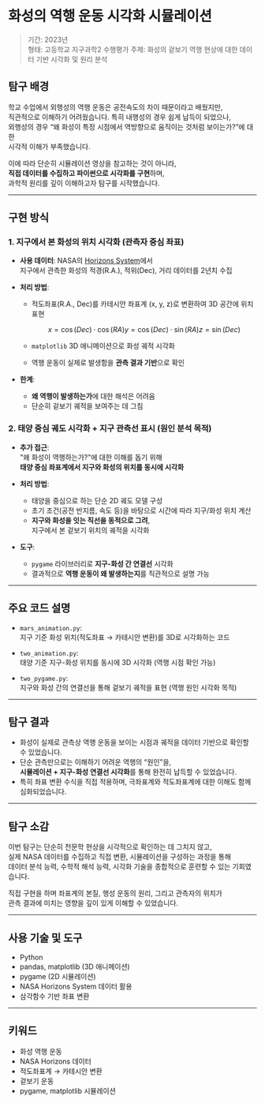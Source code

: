 # 화성의 역행 운동 시각화 시뮬레이션

> 기간: 2023년  
> 형태: 고등학교 지구과학2 수행평가
> 주제: 화성의 겉보기 역행 현상에 대한 데이터 기반 시각화 및 원리 분석

## 탐구 배경

학교 수업에서 외행성의 역행 운동은 공전속도의 차이 때문이라고 배웠지만,  
직관적으로 이해하기 어려웠습니다. 특히 내행성의 경우 쉽게 납득이 되었으나,  
외행성의 경우 “왜 화성이 특정 시점에서 역방향으로 움직이는 것처럼 보이는가?”에 대한  
시각적 이해가 부족했습니다.  

이에 따라 단순히 시뮬레이션 영상을 참고하는 것이 아니라,  
**직접 데이터를 수집하고 파이썬으로 시각화를 구현**하며,  
과학적 원리를 깊이 이해하고자 탐구를 시작했습니다.

---

## 구현 방식

### 1. **지구에서 본 화성의 위치 시각화 (관측자 중심 좌표)**

- **사용 데이터**: NASA의 [Horizons System](https://ssd.jpl.nasa.gov/horizons/)에서  
  지구에서 관측한 화성의 적경(R.A.), 적위(Dec), 거리 데이터를 2년치 수집
- **처리 방법**:
  - 적도좌표(R.A., Dec)를 카테시안 좌표계 (x, y, z)로 변환하여 3D 공간에 위치 표현

    ```math
    x = \cos(Dec) \cdot \cos(RA)  
    y = \cos(Dec) \cdot \sin(RA)  
    z = \sin(Dec)
    ```

  - `matplotlib` 3D 애니메이션으로 화성 궤적 시각화
  - 역행 운동이 실제로 발생함을 **관측 결과 기반**으로 확인

- **한계**:
  - **왜 역행이 발생하는가**에 대한 해석은 어려움
  - 단순히 겉보기 궤적을 보여주는 데 그침

### 2. **태양 중심 궤도 시각화 + 지구 관측선 표시 (원인 분석 목적)**

- **추가 접근**:  
  "왜 화성이 역행하는가?"에 대한 이해를 돕기 위해  
  **태양 중심 좌표계에서 지구와 화성의 위치를 동시에 시각화**

- **처리 방법**:
  - 태양을 중심으로 하는 단순 2D 궤도 모델 구성
  - 초기 조건(공전 반지름, 속도 등)을 바탕으로 시간에 따라 지구/화성 위치 계산
  - **지구와 화성을 잇는 직선을 동적으로 그려**,  
    지구에서 본 겉보기 위치의 궤적을 시각화

- **도구**:
  - `pygame` 라이브러리로 **지구-화성 간 연결선** 시각화
  - 결과적으로 **역행 운동이 왜 발생하는지**를 직관적으로 설명 가능

---

## 주요 코드 설명

- `mars_animation.py`:  
  지구 기준 화성 위치(적도좌표 → 카테시안 변환)를 3D로 시각화하는 코드

- `two_animation.py`:  
  태양 기준 지구-화성 위치를 동시에 3D 시각화 (역행 시점 확인 가능)

- `two_pygame.py`:  
  지구와 화성 간의 연결선을 통해 겉보기 궤적을 표현 (역행 원인 시각화 목적)

---

## 탐구 결과

- 화성이 실제로 관측상 역행 운동을 보이는 시점과 궤적을 데이터 기반으로 확인할 수 있었습니다.
- 단순 관측만으로는 이해하기 어려운 역행의 “원인”을,  
  **시뮬레이션 + 지구-화성 연결선 시각화**를 통해 완전히 납득할 수 있었습니다.
- 특히 좌표 변환 수식을 직접 적용하며, 극좌표계와 적도좌표계에 대한 이해도 함께 심화되었습니다.

---

## 탐구 소감

이번 탐구는 단순히 천문학 현상을 시각적으로 확인하는 데 그치지 않고,  
실제 NASA 데이터를 수집하고 직접 변환, 시뮬레이션을 구성하는 과정을 통해  
데이터 분석 능력, 수학적 해석 능력, 시각화 기술을 종합적으로 훈련할 수 있는 기회였습니다.

직접 구현을 하며 좌표계의 본질, 행성 운동의 원리, 그리고 관측자의 위치가  
관측 결과에 미치는 영향을 깊이 있게 이해할 수 있었습니다.

---

## 사용 기술 및 도구

- Python
- pandas, matplotlib (3D 애니메이션)
- pygame (2D 시뮬레이션)
- NASA Horizons System 데이터 활용
- 삼각함수 기반 좌표 변환

---

## 키워드

- 화성 역행 운동
- NASA Horizons 데이터
- 적도좌표계 → 카테시안 변환
- 겉보기 운동
- pygame, matplotlib 시뮬레이션
